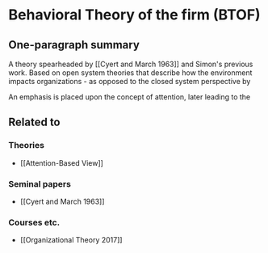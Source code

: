 # Behavioral Theory of the firm (BTOF)

## One-paragraph summary
A theory spearheaded by [[Cyert and March 1963]] and Simon's previous work. Based on open system theories that describe how the environment impacts organizations - as opposed to the closed system perspective by 


An emphasis is placed upon the concept of attention, later leading to the 

## Related to

### Theories
* [[Attention-Based View]]

### Seminal papers
* [[Cyert and March 1963]]

### Courses etc.
* [[Organizational Theory 2017]]


